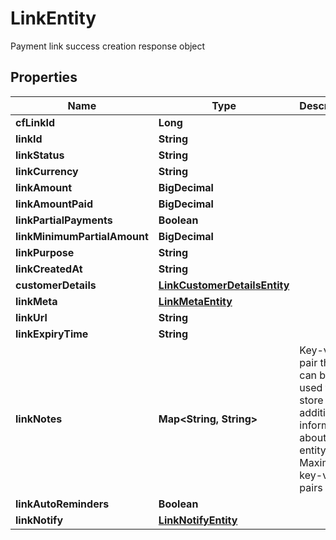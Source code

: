 

# LinkEntity

Payment link success creation response object

## Properties

| Name | Type | Description | Notes |
|------------ | ------------- | ------------- | -------------|
|**cfLinkId** | **Long** |  |  [optional] |
|**linkId** | **String** |  |  [optional] |
|**linkStatus** | **String** |  |  [optional] |
|**linkCurrency** | **String** |  |  [optional] |
|**linkAmount** | **BigDecimal** |  |  [optional] |
|**linkAmountPaid** | **BigDecimal** |  |  [optional] |
|**linkPartialPayments** | **Boolean** |  |  [optional] |
|**linkMinimumPartialAmount** | **BigDecimal** |  |  [optional] |
|**linkPurpose** | **String** |  |  [optional] |
|**linkCreatedAt** | **String** |  |  [optional] |
|**customerDetails** | [**LinkCustomerDetailsEntity**](LinkCustomerDetailsEntity.md) |  |  [optional] |
|**linkMeta** | [**LinkMetaEntity**](LinkMetaEntity.md) |  |  [optional] |
|**linkUrl** | **String** |  |  [optional] |
|**linkExpiryTime** | **String** |  |  [optional] |
|**linkNotes** | **Map&lt;String, String&gt;** | Key-value pair that can be used to store additional information about the entity. Maximum 5 key-value pairs |  [optional] |
|**linkAutoReminders** | **Boolean** |  |  [optional] |
|**linkNotify** | [**LinkNotifyEntity**](LinkNotifyEntity.md) |  |  [optional] |



